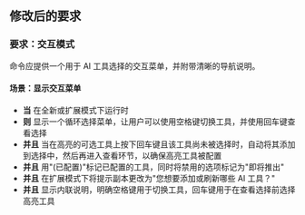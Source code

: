 ## 修改后的要求
### 要求：交互模式
命令应提供一个用于 AI 工具选择的交互菜单，并附带清晰的导航说明。
#### 场景：显示交互菜单
- **当** 在全新或扩展模式下运行时
- **则** 显示一个循环选择菜单，让用户可以使用空格键切换工具，并使用回车键查看选择
- **并且** 当在高亮的可选工具上按下回车键且该工具尚未被选择时，自动将其添加到选择中，然后再进入查看环节，以确保高亮工具被配置
- **并且** 用"(已配置)"标记已配置的工具，同时将禁用的选项标记为"即将推出"
- **并且** 在扩展模式下将提示副本更改为"您想要添加或刷新哪些 AI 工具？"
- **并且** 显示内联说明，明确空格键用于切换工具，回车键用于在查看选择前选择高亮工具